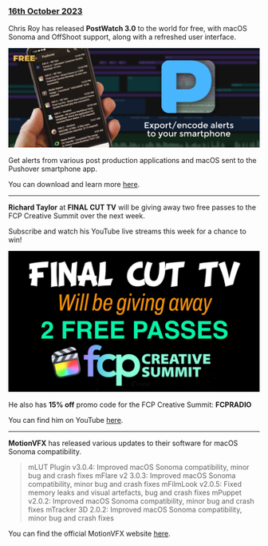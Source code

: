 ### [16th October 2023](/news/20231016)

Chris Roy has released **PostWatch 3.0** to the world for free, with macOS Sonoma and OffShoot support, along with a refreshed user interface.

![](/static/postwatch-3.jpeg)

Get alerts from various post production applications and macOS sent to the Pushover smartphone app.

You can download and learn more [here](https://chrisroyfilms.com/postwatch/).

---

**Richard Taylor** at **FINAL CUT TV** will be giving away two free passes to the FCP Creative Summit over the next week.

Subscribe and watch his YouTube live streams this week for a chance to win!

![](/static/fcptv-free-passes.jpeg)

He also has **15% off** promo code for the FCP Creative Summit: **FCPRADIO**

You can find him on YouTube [here](https://www.youtube.com/richardtaylortv).

---

**MotionVFX** has released various updates to their software for macOS Sonoma compatibility.

> mLUT Plugin v3.0.4: Improved macOS Sonoma compatibility, minor bug and crash fixes
> mFlare v2 3.0.3: Improved macOS Sonoma compatibility, minor bug and crash fixes
> mFilmLook v2.0.5: Fixed memory leaks and visual artefacts, bug and crash fixes
> mPuppet v2.0.2: Improved macOS Sonoma compatibility, minor bug and crash fixes
> mTracker 3D 2.0.2: Improved macOS Sonoma compatibility, minor bug and crash fixes

You can find the official MotionVFX website [here](https://www.motionvfx.com).